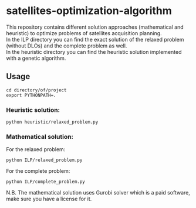# satellites-optimization-algorithm

This repository contains different solution approaches (mathematical and heuristic) to optimize problems of satellites acquisition planning.\
In the ILP directory you can find the exact solution of the relaxed problem (without DLOs) and the complete problem as well.\
In the heuristic directory you can find the heuristic solution implemented with a genetic algorithm.

## Usage

```console
cd directory/of/project
export PYTHONPATH=. 
```

### Heuristic solution:

```console
python heuristic/relaxed_problem.py
```

### Mathematical solution:

For the relaxed problem:
```console
python ILP/relaxed_problem.py
```

For the complete problem:
```console
python ILP/complete_problem.py
```
N.B. The mathematical solution uses Gurobi solver which is a paid software, make sure you have a license for it.
